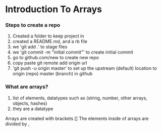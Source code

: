 # Introduction To Arrays

### Steps to create a repo

1. Created a folder to keep project in
2. created a README.md, and a rb file
3. we 'git add .' to stage files
4. we 'git commit -m "initial commit"' to create initial commit
5. go to github.com/new to create new repo
6. copy paste git remote add origin url
7. 'git push -u origin master' to set up the upstream (default) location to origin (repo) master (branch) in github

### What are arrays?
1. list of elements, datatypes such as (string, number, other arrays, objects, hashes)
2. they are a datatype

Arrays are created with brackets []
The elements inside of arrays are divided by ,
